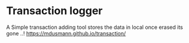 # Transaction logger
A Simple transaction adding tool stores the data in local once erased its gone ..!
https://mdusmann.github.io/transaction/
